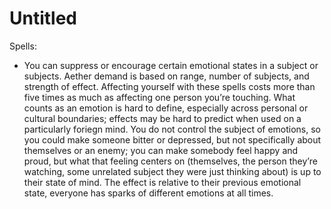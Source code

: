 # Untitled

Spells:

- You can suppress or encourage certain emotional states in a subject or subjects. Aether demand is based on range, number of subjects, and strength of effect. Affecting yourself with these spells costs more than five times as much as affecting one person you’re touching. What counts as an emotion is hard to define, especially across personal or cultural boundaries; effects may be hard to predict when used on a particularly foriegn mind. You do not control the subject of emotions, so you could make someone bitter or depressed, but not specifically about themselves or an enemy; you can make somebody feel happy and proud, but what that feeling centers on (themselves, the person they’re watching, some unrelated subject they were just thinking about) is up to their state of mind. The effect is relative to their previous emotional state, everyone has sparks of different emotions at all times.